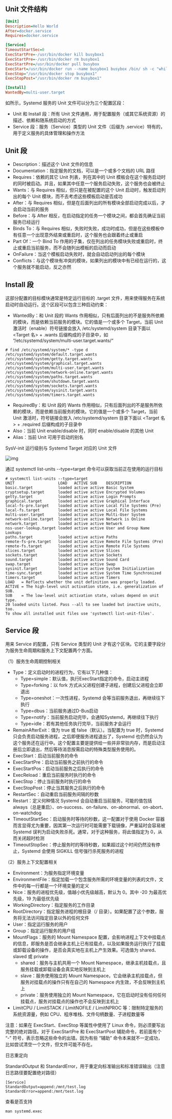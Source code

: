 ## Unit 文件结构

```ini
[Unit]
Description=Hello World
After=docker.service
Requires=docker.service

[Service]
TimeoutStartSec=0
ExecStartPre=-/usr/bin/docker kill busybox1
ExecStartPre=-/usr/bin/docker rm busybox1
ExecStartPre=/usr/bin/docker pull busybox
ExecStart=/usr/bin/docker run --name busybox1 busybox /bin/ sh -c "while true; do echo Hello World; sleep 1; done"
ExecStop="/usr/bin/docker stop busybox1"
ExecStopPost="/usr/bin/docker rm busybox1"

[Install]
WantedBy=multi-user.target
```

如所示，Systemd 服务的 Unit 文件可以分为三个配置区段：

- Unit 和 Install 段：所有 Unit 文件通用，用于配置服务（或其它系统资源）的描述、依赖和随系统启动的方式
- Service 段：服务（Service）类型的 Unit 文件（后缀为 .service）特有的，用于定义服务的具体管理和操作方法

## Unit 段

- Description：描述这个 Unit 文件的信息
- Documentation：指定服务的文档，可以是一个或多个文档的 URL 路径
- Requires：依赖的其它 Unit 列表，列在其中的 Unit 模板会在这个服务启动时的同时被启动。并且，如果其中任意一个服务启动失败，这个服务也会被终止
- Wants：与 Requires 相似，但只是在被配置的这个 Unit 启动时，触发启动列出的每个 Unit 模块，而不去考虑这些模板启动是否成功
- After：与 Requires 相似，但是在后面列出的所有模块全部启动完成以后，才会启动当前的服务
- Before：与 After 相反，在启动指定的任务一个模块之间，都会首先确证当前服务已经运行
- Binds To：与 Requires 相似，失败时失败，成功时成功，但是在这些模板中有任意一个出现意外结束或重启时，这个服务也会跟着终止或重启
- Part Of：一个 Bind To 作用的子集，仅在列出的任务模块失败或重启时，终止或重启当前服务，而不会随列出模板的启动而启动
- OnFailure：当这个模板启动失败时，就会自动启动列出的每个模块
- Conflicts：与这个模块有冲突的模块，如果列出的模块中有已经在运行的，这个服务就不能启动，反之亦然

## Install 段

这部分配置的目标模块通常是特定运行目标的 .target 文件，用来使得服务在系统启动时自动运行。这个区段可以包含三种启动约束：

- WantedBy：和 Unit 段的 Wants 作用相似，只有后面列出的不是服务所依赖的模块，而是依赖当前服务的模块。它的值是一个或多个 Target，当前 Unit 激活时（enable）符号链接会放入 /etc/systemd/system 目录下面以 <Target 名> + .wants 后缀构成的子目录中，如 “/etc/systemd/system/multi-user.target.wants/“

```
# find /etc/systemd/system/* -type d
/etc/systemd/system/default.target.wants
/etc/systemd/system/getty.target.wants
/etc/systemd/system/graphical.target.wants
/etc/systemd/system/multi-user.target.wants
/etc/systemd/system/network-online.target.wants
/etc/systemd/system/paths.target.wants
/etc/systemd/system/shutdown.target.wants
/etc/systemd/system/sockets.target.wants
/etc/systemd/system/sysinit.target.wants
/etc/systemd/system/timers.target.wants
```

- RequiredBy：和 Unit 段的 Wants 作用相似，只有后面列出的不是服务所依赖的模块，而是依赖当前服务的模块。它的值是一个或多个 Target，当前 Unit 激活时，符号链接会放入 /etc/systemd/system 目录下面以 <Target 名> + .required 后缀构成的子目录中
- Also：当前 Unit enable/disable 时，同时 enable/disable 的其他 Unit
- Alias：当前 Unit 可用于启动的别名

SysV-init 运行级别与 Systemd Target 对应的 Unit 文件

![img](./.assets/SystemdServiceUnit/da23db80ee416978802f438aecc6c5b8.png)

通过 systemctl list-units --type=target 命令可以获取当前正在使用的运行目标

```
# systemctl list-units --type=target
UNIT                   LOAD   ACTIVE SUB    DESCRIPTION
basic.target           loaded active active Basic System
cryptsetup.target      loaded active active Encrypted Volumes
getty.target           loaded active active Login Prompts
graphical.target       loaded active active Graphical Interface
local-fs-pre.target    loaded active active Local File Systems (Pre)
local-fs.target        loaded active active Local File Systems
multi-user.target      loaded active active Multi-User System
network-online.target  loaded active active Network is Online
network.target         loaded active active Network
nss-user-lookup.target loaded active active User and Group Name Lookups
paths.target           loaded active active Paths
remote-fs-pre.target   loaded active active Remote File Systems (Pre)
remote-fs.target       loaded active active Remote File Systems
slices.target          loaded active active Slices
sockets.target         loaded active active Sockets
sound.target           loaded active active Sound Card
swap.target            loaded active active Swap
sysinit.target         loaded active active System Initialization
time-sync.target       loaded active active System Time Synchronized
timers.target          loaded active active Timers
LOAD   = Reflects whether the unit definition was properly loaded.
ACTIVE = The high-level unit activation state, i.e. generalization of SUB.
SUB    = The low-level unit activation state, values depend on unit type.
20 loaded units listed. Pass --all to see loaded but inactive units, too.
To show all installed unit files use 'systemctl list-unit-files'.
```

## Service 段

用来 Service 的配置，只有 Service 类型的 Unit 才有这个区块。它的主要字段分为服务生命周期和服务上下文配置两个方面。

（1）服务生命周期控制相关

- Type：定义启动时的进程行为，它有以下几种值：
  - Type=simple：默认值，执行ExecStart指定的命令，启动主进程
  - Type=forking：以 fork 方式从父进程创建子进程，创建后父进程会立即退出
  - Type=oneshot：一次性进程，Systemd 会等当前服务退出，再继续往下执行
  - Type=dbus：当前服务通过D-Bus启动
  - Type=notify：当前服务启动完毕，会通知Systemd，再继续往下执行
  - Type=idle：若有其他任务执行完毕，当前服务才会运行
- RemainAfterExit：值为 true 或 false（默认）。当配置为 true 时，Systemd 只会负责启动服务进程，之后即便服务进程退出了，Systemd 也仍然会认为这个服务还在运行中。这个配置主要是提供给一些并非常驻内存，而是启动注册后立即退出，然后等待消息按需启动的特殊类型服务使用的。
- ExecStart：启动当前服务的命令
- ExecStartPre：启动当前服务之前执行的命令
- ExecStartPos：启动当前服务之后执行的命令
- ExecReload：重启当前服务时执行的命令
- ExecStop：停止当前服务时执行的命令
- ExecStopPost：停止当其服务之后执行的命令
- RestartSec：自动重启当前服务间隔的秒数
- Restart：定义何种情况 Systemd 会自动重启当前服务，可能的值包括 always（总是重启）、on-success、on-failure、on-abnormal、on-abort、on-watchdog
- TimeoutStartSec：启动服务时等待的秒数，这一配置对于使用 Docker 容器而言显得尤为重要，因其第一次运行时可能需要下载镜像，严重延时会容易被 Systemd 误判为启动失败杀死。通常，对于这种服务，将此值指定为 0，从而关闭超时检测
- TimeoutStopSec：停止服务时的等待秒数，如果超过这个时间仍然没有停止，Systemd 会使用 SIGKILL 信号强行杀死服务的进程

（2）服务上下文配置相关

- Environment：为服务指定环境变量
- EnvironmentFile：指定加载一个包含服务所需的环境变量的列表的文件，文件中的每一行都是一个环境变量的定义
- Nice：服务的进程优先级，值越小优先级越高，默认为 0。其中 -20 为最高优先级，19 为最低优先级
- WorkingDirectory：指定服务的工作目录
- RootDirectory：指定服务进程的根目录（/ 目录）。如果配置了这个参数，服务将无法访问指定目录以外的任何文件
- User：指定运行服务的用户
- Group：指定运行服务的用户组
- MountFlags：服务的 Mount Namespace 配置，会影响进程上下文中挂载点的信息，即服务是否会继承主机上已有挂载点，以及如果服务运行执行了挂载或卸载设备的操作，是否会真实地在主机上产生效果。可选值为 shared、slaved 或 private
  - shared：服务与主机共用一个 Mount Namespace，继承主机挂载点，且服务挂载或卸载设备会真实地反映到主机上
  - slave：服务使用独立的 Mount Namespace，它会继承主机挂载点，但服务对挂载点的操作只有在自己的 Namespace 内生效，不会反映到主机上
  - private：服务使用独立的 Mount Namespace，它在启动时没有任何任何挂载点，服务对挂载点的操作也不会反映到主机上
- LimitCPU / LimitSTACK / LimitNOFILE / LimitNPROC 等：限制特定服务的系统资源量，例如 CPU、程序堆栈、文件句柄数量、子进程数量等

注意：如果在 ExecStart、ExecStop 等属性中使用了 Linux 命令，则必须要写出完整的绝对路径。对于 ExecStartPre 和 ExecStartPost 辅助命令，若前面有个 “-” 符号，表示忽略这些命令的出错。因为有些 “辅助” 命令本来就不一定成功，比如尝试清空一个文件，但文件可能不存在。



日志重定向

StandardOutput 和 StandardError，用于重定向标准输出和标准错误输出（注意日志路径要配置绝对路径）

```
[Service]
StandardOutput=append:/mnt/test.log
StandardError=append:/mnt/test.log
```

查看是否支持

```
man systemd.exec
```

